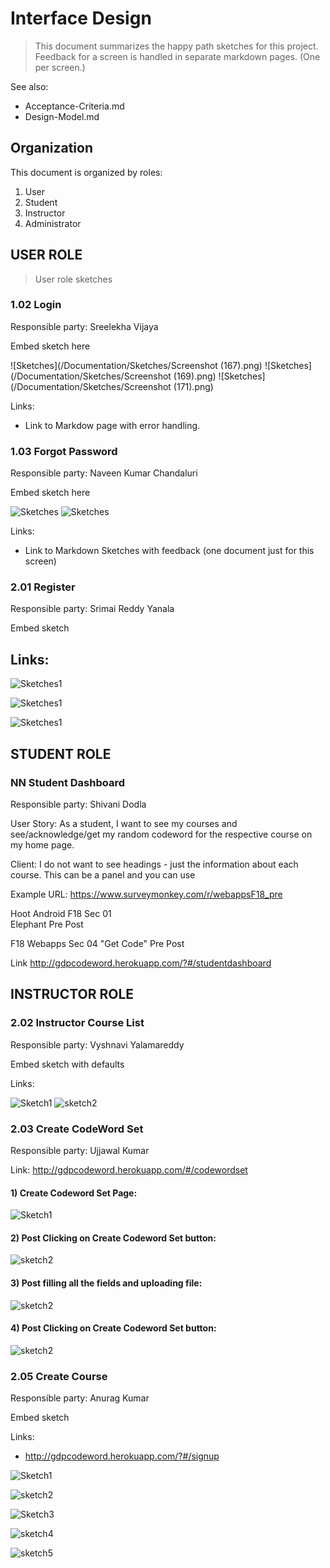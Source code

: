 # Interface Design

> This document summarizes the happy path sketches for this project. Feedback for a screen is handled in separate markdown pages. (One per screen.)

See also:

- Acceptance-Criteria.md
- Design-Model.md


## Organization

This document is organized by roles:

1. User
2. Student
3. Instructor
4. Administrator

## USER ROLE

> User role sketches

### 1.02 Login

Responsible party: Sreelekha Vijaya

Embed sketch here

![Sketches](/Documentation/Sketches/Screenshot (167).png)
![Sketches](/Documentation/Sketches/Screenshot (169).png)
![Sketches](/Documentation/Sketches/Screenshot (171).png)

Links:
- Link to Markdow page with error handling.


### 1.03 Forgot Password

Responsible party: Naveen Kumar Chandaluri

Embed sketch here

![Sketches](/Documentation/Sketches/Forget1.png)
![Sketches](/Documentation/Sketches/Forget2.png)

Links:
- Link to Markdown Sketches with feedback (one document just for this screen)


### 2.01 Register

Responsible party: Srimai Reddy Yanala

Embed sketch

Links:
- 
![Sketches1](/Documentation/Sketches/Register.PNG)

![Sketches1](/Documentation/Sketches/Register2.PNG)

![Sketches1](/Documentation/Sketches/Register3.PNG)


## STUDENT ROLE


### NN Student Dashboard 

Responsible party: Shivani Dodla

User Story: As a student, I want to see my courses and see/acknowledge/get my random codeword for the respective course on my home page.

Client: I do not want to see headings - just the information about each course. This can be a panel and you can use <Link to Presurvey>

Example URL: <https://www.surveymonkey.com/r/webappsF18_pre>

Hoot Android F18 Sec 01  
Elephant
Pre
Post

F18 Webapps Sec 04
"Get Code"
Pre
Post

Link <http://gdpcodeword.herokuapp.com/?#/studentdashboard>


## INSTRUCTOR ROLE

### 2.02 Instructor Course List

Responsible party: Vyshnavi Yalamareddy

Embed sketch with defaults

Links:


![Sketch1](/Documentation/Sketches/Instructorcourselist1.PNG)
![sketch2](/Documentation/Sketches/Instructorcourselist2.PNG)

### 2.03 Create CodeWord Set

Responsible party: Ujjawal Kumar

Link: <http://gdpcodeword.herokuapp.com/#/codewordset>

#### 1) Create Codeword Set Page:
![Sketch1](/Documentation/Sketches/CodewordSetDashboard.PNG)

#### 2) Post Clicking on Create Codeword Set button:
![sketch2](/Documentation/Sketches/CreateCodeWordSet1.PNG)

#### 3) Post filling all the fields and uploading file:
![sketch2](/Documentation/Sketches/CreateCodeWordSet2.PNG)

#### 4) Post Clicking on Create Codeword Set button:
![sketch2](/Documentation/Sketches/CodeWordSetAdded.PNG)

### 2.05 Create Course

Responsible party: Anurag Kumar

Embed sketch

Links:
- <http://gdpcodeword.herokuapp.com/?#/signup>


![ Sketch1 ](/Documentation/Sketches/Addcourse1.png)

![ sketch2 ](/Documentation/Sketches/Addcourse2.png)

![ Sketch3 ](/Documentation/Sketches/Addcourse3.png)

![ sketch4 ](/Documentation/Sketches/Addcourse4.png)

![ sketch5 ](/Documentation/Sketches/Addcourse5.png)
